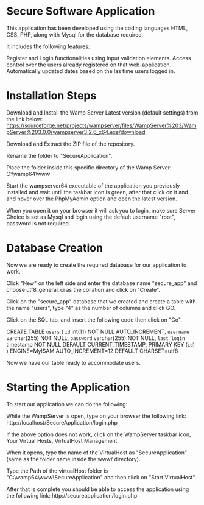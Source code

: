 
# Secure Software Application

This application has been developed using the coding languages HTML, CSS, PHP, 
along with Mysql for the database required.

It includes the following features:

Register and Login functionalities using input validation elements.
Access control over the users already registered on that web-application.
Automatically updated dates based on the las time users logged in.

# Installation Steps

Download and Install the Wamp Server Latest version (default settings) from the link below:
https://sourceforge.net/projects/wampserver/files/WampServer%203/WampServer%203.0.0/wampserver3.2.6_x64.exe/download

Download and Extract the ZIP file of the repository.

Rename the folder to "SecureApplication".

Place the folder inside this specific directory of the Wamp Server: C:\wamp64\www

Start the wampserver64 executable of the application you previously installed and wait 
until the taskbar icon is green, after that click on it and and hover over the PhpMyAdmin
option and open the latest version.

When you open it on your browser it will ask you to login, make sure Server Choice is set as
Mysql and login using the default username "root", password is not required.

# Database Creation

Now we are ready to create the required database for our application to work.

Click "New" on the left side and enter the database name "secure_app" and choose utf8_general_ci
as the collation and click on "Create".

Click on the "secure_app" database that we created and create a table with the name "users", type "4" as the number of columns
and click GO.

Click on the SQL tab, and insert the following code then click on "Go".

CREATE TABLE `users` (
  `id` int(11) NOT NULL AUTO_INCREMENT,
  `username` varchar(255) NOT NULL,
  `password` varchar(255) NOT NULL,
  `last_login` timestamp NOT NULL DEFAULT CURRENT_TIMESTAMP,
  PRIMARY KEY (`id`)
) ENGINE=MyISAM AUTO_INCREMENT=12 DEFAULT CHARSET=utf8


Now we have our table ready to accommodate users.


# Starting the Application

To start our application we can do the following:

While the WampServer is open, type on your browser the following link:
http://localhost/SecureApplication/login.php

If the above option does not work, click on the WampServer taskbar icon,
Your Virtual Hosts, VirtualHost Management

When it opens, type the name of the VirtualHost as "SecureApplication" (same as the folder name inside the www/ directory).

Type the Path  of the virtualHost folder is "C:\wamp64\www\SecureApplication" and then click on "Start VirtualHost".

After that is complete you should be able to access the application using the following link:
http://secureapplication/login.php

